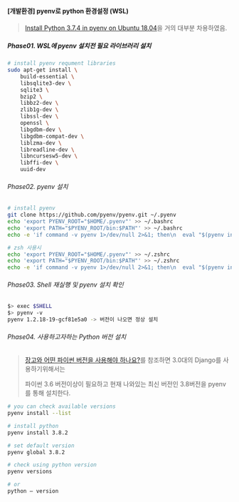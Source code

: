 #### [개발환경]  pyenv로 python 환경설정 (WSL)

> [Install Python 3.7.4 in pyenv on Ubuntu 18.04](https://mahdiech.com/install-python-374-in-pyenv-on-ubuntu-1804/)을 거의 대부분 차용하였음.



##### Phase01. WSL에 pyenv 설치전 필요 라이브러리 설치

```bash
# install pyenv requment libraries
sudo apt-get install \
    build-essential \
    libsqlite3-dev \
    sqlite3 \
    bzip2 \
    libbz2-dev \
    zlib1g-dev \
    libssl-dev \
    openssl \
    libgdbm-dev \
    libgdbm-compat-dev \
    liblzma-dev \
    libreadline-dev \
    libncursesw5-dev \
    libffi-dev \
    uuid-dev
```



###### Phase02. pyenv 설치

```bash
# install pyenv
git clone https://github.com/pyenv/pyenv.git ~/.pyenv
echo 'export PYENV_ROOT="$HOME/.pyenv"' >> ~/.bashrc
echo 'export PATH="$PYENV_ROOT/bin:$PATH"' >> ~/.bashrc
echo -e 'if command -v pyenv 1>/dev/null 2>&1; then\n  eval "$(pyenv init -)"\nfi' >> ~/.bashrc

# zsh 사용시
echo 'export PYENV_ROOT="$HOME/.pyenv"' >> ~/.zshrc
echo 'export PATH="$PYENV_ROOT/bin:$PATH"' >> ~/.zshrc
echo -e 'if command -v pyenv 1>/dev/null 2>&1; then\n  eval "$(pyenv init -)"\nfi' >> ~/.zshrc
```



###### Phase03. Shell 재실행 및 pyenv 설치 확인

```bash
$> exec $SHELL
$> pyenv -v
pyenv 1.2.18-19-gcf81e5a0 -> 버전이 나오면 정상 설치
```



###### Phase04. 사용하고자하는 Python  버전 설치

> [장고와 어떤 파이썬 버전을 사용해야 하나요?](https://docs.djangoproject.com/ko/3.0/faq/install/#what-python-version-can-i-use-with-django)를 참조하면 3.0대의 Django를 사용하기위해서는
>
> 파이썬 3.6 버전이상이 필요하고 현재 나와있는 최신 버전인 3.8버전을 pyenv를 통해 설치한다.

```bash
# you can check available versions
pyenv install --list

# install python
pyenv install 3.8.2

# set default version
pyenv global 3.8.2

# check using python version
pyenv versions

# or
python — version
```

